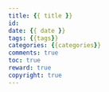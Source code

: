 ```yaml
---
title: {{ title }}
id: 
date: {{ date }}
tags: {{tags}}
categories: {{categories}}
comments: true
toc: true
reward: true
copyright: true
---
```

